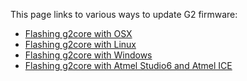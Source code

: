 This page links to various ways to update G2 firmware:

* [Flashing g2core with OSX](Flashing-g2core-with-OSX)
* [Flashing g2core with Linux](Flashing-g2core-with-Linux)
* [Flashing g2core with Windows](Flashing-g2core-with-Windows)
* [Flashing g2core with Atmel Studio6 and Atmel ICE](Flashing-g2core-with-Atmel-Studio6-and-Atmel-ICE)
